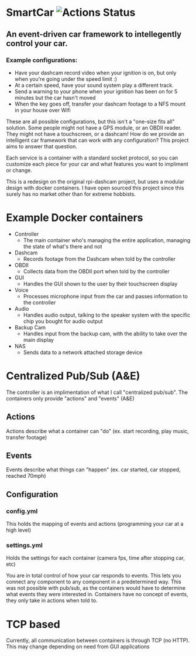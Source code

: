# SmartCar ![Actions Status](https://github.com/jrcichra/smartcar/workflows/smartcar%20CI/CD/badge.svg)

## An event-driven car framework to intellegently control your car.

### Example configurations:
+ Have your dashcam record video when your ignition is on, but only when you're going under the speed limit :)
+ At a certain speed, have your sound system play a different track.
+ Send a warning to your phone when your ignition has been on for 5 minutes but the car hasn't moved
+ When the key goes off, transfer your dashcam footage to a NFS mount in your house over Wifi

These are all possible configurations, but this isn't a "one-size fits all" solution. Some people might not have a GPS module, or an OBDII reader. They might not have a touchscreen, or a dashcam! How do we provide an intelligent car framework that can work with any configuration? This project aims to answer that question.

Each service is a container with a standard socket protocol, so you can customize each piece for your car and what features you want to impliment or change.

This is a redesign on the original rpi-dashcam project, but uses a modular design with docker containers. I have open sourced this project since this surely has no market other than for extreme hobbists.

# Example Docker containers
+ Controller
  + The main container who's managing the entire application, managing the state of what's there and not
+ Dashcam
  + Records footage from the Dashcam when told by the controller
+ OBDII
  + Collects data from the OBDII port when told by the controller
+ GUI
  + Handles the GUI shown to the user by their touchscreen display
+ Voice
  + Processes microphone input from the car and passes information to the controller
+ Audio
  + Handles audio output, talking to the speaker system with the specific chip you bought for audio output
+ Backup Cam
  + Handles input from the backup cam, with the ability to take over the main display
+ NAS 
  + Sends data to a network attached storage device
  
# Centralized Pub/Sub (A&E)
The controller is an implimentation of what I call "centralized pub/sub". The containers only provide "actions" and "events" (A&E)
## Actions
Actions describe what a container can "do" (ex. start recording, play music, transfer footage)
## Events
Events describe what things can "happen" (ex. car started, car stopped, reached 70mph)
## Configuration
### config.yml
This holds the mapping of events and actions (programming your car at a high level)
### settings.yml
Holds the settings for each container (camera fps, time after stopping car, etc)

You are in total control of how your car responds to events. This lets you connect any component to any component in a predetermined way. This was not possible with pub/sub, as the containers would have to determine what events they were interested in. Containers have no concept of events, they only take in actions when told to.

# TCP based
Currently, all communication between containers is through TCP (no HTTP). This may change depending on need from GUI applications
